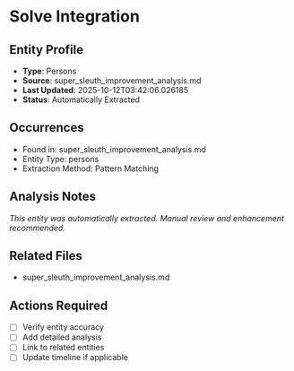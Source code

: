 # Solve Integration

## Entity Profile
- **Type**: Persons
- **Source**: super_sleuth_improvement_analysis.md
- **Last Updated**: 2025-10-12T03:42:06.026185
- **Status**: Automatically Extracted

## Occurrences
- Found in: super_sleuth_improvement_analysis.md
- Entity Type: persons
- Extraction Method: Pattern Matching

## Analysis Notes
*This entity was automatically extracted. Manual review and enhancement recommended.*

## Related Files
- super_sleuth_improvement_analysis.md

## Actions Required
- [ ] Verify entity accuracy
- [ ] Add detailed analysis
- [ ] Link to related entities
- [ ] Update timeline if applicable
